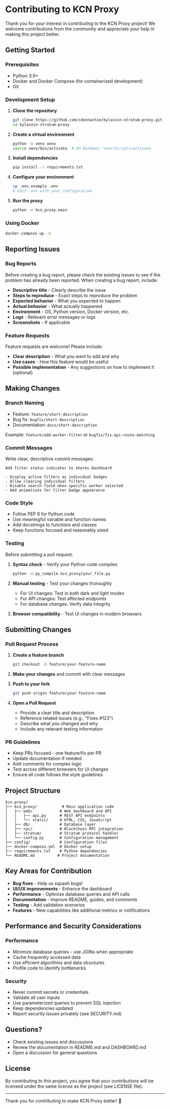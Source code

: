 # Contributing to KCN Proxy

Thank you for your interest in contributing to the KCN Proxy project! We welcome contributions from the community and appreciate your help in making this project better.

## Getting Started

### Prerequisites

- Python 3.9+
- Docker and Docker Compose (for containerized development)
- Git

### Development Setup

1. **Clone the repository**

   ```bash
   git clone https://github.com/cdonnachie/kylacoin-stratum-proxy.git
   cd kylacoin-stratum-proxy
   ```

2. **Create a virtual environment**

   ```bash
   python -m venv venv
   source venv/bin/activate  # On Windows: venv\Scripts\activate
   ```

3. **Install dependencies**

   ```bash
   pip install -r requirements.txt
   ```

4. **Configure your environment**

   ```bash
   cp .env.example .env
   # Edit .env with your configuration
   ```

5. **Run the proxy**
   ```bash
   python -m kcn_proxy.main
   ```

### Using Docker

```bash
docker-compose up -d
```

## Reporting Issues

### Bug Reports

Before creating a bug report, please check the existing issues to see if the problem has already been reported. When creating a bug report, include:

- **Descriptive title** - Clearly describe the issue
- **Steps to reproduce** - Exact steps to reproduce the problem
- **Expected behavior** - What you expected to happen
- **Actual behavior** - What actually happened
- **Environment** - OS, Python version, Docker version, etc.
- **Logs** - Relevant error messages or logs
- **Screenshots** - If applicable

### Feature Requests

Feature requests are welcome! Please include:

- **Clear description** - What you want to add and why
- **Use cases** - How this feature would be useful
- **Possible implementation** - Any suggestions on how to implement it (optional)

## Making Changes

### Branch Naming

- Feature: `feature/short-description`
- Bug fix: `bugfix/short-description`
- Documentation: `docs/short-description`

Example: `feature/add-worker-filter` or `bugfix/fix-api-route-matching`

### Commit Messages

Write clear, descriptive commit messages:

```
Add filter status indicator to shares dashboard

- Display active filters as individual badges
- Allow clearing individual filters
- Disable search field when specific worker selected
- Add animations for filter badge appearance
```

### Code Style

- Follow PEP 8 for Python code
- Use meaningful variable and function names
- Add docstrings to functions and classes
- Keep functions focused and reasonably sized

### Testing

Before submitting a pull request:

1. **Syntax check** - Verify your Python code compiles

   ```bash
   python -m py_compile kcn_proxy/your_file.py
   ```

2. **Manual testing** - Test your changes thoroughly

   - For UI changes: Test in both dark and light modes
   - For API changes: Test affected endpoints
   - For database changes: Verify data integrity

3. **Browser compatibility** - Test UI changes in modern browsers

## Submitting Changes

### Pull Request Process

1. **Create a feature branch**

   ```bash
   git checkout -b feature/your-feature-name
   ```

2. **Make your changes** and commit with clear messages

3. **Push to your fork**

   ```bash
   git push origin feature/your-feature-name
   ```

4. **Open a Pull Request**
   - Provide a clear title and description
   - Reference related issues (e.g., "Fixes #123")
   - Describe what you changed and why
   - Include any relevant testing information

### PR Guidelines

- Keep PRs focused - one feature/fix per PR
- Update documentation if needed
- Add comments for complex logic
- Test across different browsers for UI changes
- Ensure all code follows the style guidelines

## Project Structure

```
kcn-proxy/
├── kcn_proxy/           # Main application code
│   ├── web/            # Web dashboard and API
│   │   ├── api.py      # REST API endpoints
│   │   └── static/     # HTML, CSS, JavaScript
│   ├── db/             # Database layer
│   ├── rpc/            # Blockchain RPC integration
│   ├── stratum/        # Stratum protocol handler
│   └── config.py       # Configuration management
├── config/             # Configuration files
├── docker-compose.yml  # Docker setup
├── requirements.txt    # Python dependencies
└── README.md          # Project documentation
```

## Key Areas for Contribution

- **Bug fixes** - Help us squash bugs!
- **UI/UX improvements** - Enhance the dashboard
- **Performance** - Optimize database queries and API calls
- **Documentation** - Improve README, guides, and comments
- **Testing** - Add validation scenarios
- **Features** - New capabilities like additional metrics or notifications

## Performance and Security Considerations

### Performance

- Minimize database queries - use JOINs when appropriate
- Cache frequently accessed data
- Use efficient algorithms and data structures
- Profile code to identify bottlenecks

### Security

- Never commit secrets or credentials
- Validate all user inputs
- Use parameterized queries to prevent SQL injection
- Keep dependencies updated
- Report security issues privately (see SECURITY.md)

## Questions?

- Check existing issues and discussions
- Review the documentation in README.md and DASHBOARD.md
- Open a discussion for general questions

## License

By contributing to this project, you agree that your contributions will be licensed under the same license as the project (see LICENSE file).

---

Thank you for contributing to make KCN Proxy better! 🚀
